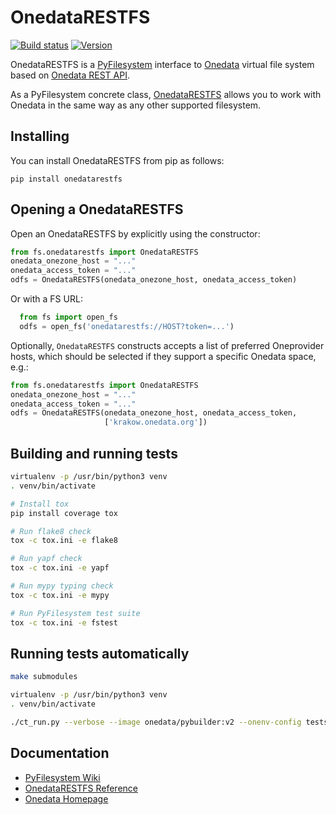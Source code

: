 # OnedataRESTFS

[![Build status](https://github.com/onedata/onedatarestfs/actions/workflows/workflow.yml/badge.svg)](https://github.com/onedata/onedatarestfs/actions)
[![Version](https://img.shields.io/pypi/pyversions/onedatarestfs.svg)](https://pypi.python.org/pypi/fs.onedatarestfs)

OnedataRESTFS is a [PyFilesystem](https://www.pyfilesystem.org/) interface to
[Onedata](https://onedata.org) virtual file system based on [Onedata REST API](https://onedata.org/#/home/api/stable/oneprovider).

As a PyFilesystem concrete class, [OnedataRESTFS](https://github.com/onedata/onedatarestfs/)
allows you to work with Onedata in the same way as any other supported filesystem.

## Installing

You can install OnedataRESTFS from pip as follows:

```
pip install onedatarestfs
```

## Opening a OnedataRESTFS

Open an OnedataRESTFS by explicitly using the constructor:

```python
from fs.onedatarestfs import OnedataRESTFS
onedata_onezone_host = "..."
onedata_access_token = "..."
odfs = OnedataRESTFS(onedata_onezone_host, onedata_access_token)
```

Or with a FS URL:

```python
  from fs import open_fs
  odfs = open_fs('onedatarestfs://HOST?token=...')
```


Optionally, `OnedataRESTFS` constructs accepts a list of preferred Oneprovider
hosts, which should be selected if they support a specific Onedata space, e.g.:

```python
from fs.onedatarestfs import OnedataRESTFS
onedata_onezone_host = "..."
onedata_access_token = "..."
odfs = OnedataRESTFS(onedata_onezone_host, onedata_access_token,
                     ['krakow.onedata.org'])
```

## Building and running tests

```bash
virtualenv -p /usr/bin/python3 venv
. venv/bin/activate

# Install tox
pip install coverage tox

# Run flake8 check
tox -c tox.ini -e flake8

# Run yapf check
tox -c tox.ini -e yapf

# Run mypy typing check
tox -c tox.ini -e mypy

# Run PyFilesystem test suite
tox -c tox.ini -e fstest
```

## Running tests automatically

```bash
make submodules

virtualenv -p /usr/bin/python3 venv
. venv/bin/activate

./ct_run.py --verbose --image onedata/pybuilder:v2 --onenv-config tests/test_env_config.yaml --no-clean -s --suite flake8 --suite yapf --suite mypy --suite tests
```

## Documentation

- [PyFilesystem Wiki](https://www.pyfilesystem.org)
- [OnedataRESTFS Reference](http://onedatarestfs.readthedocs.io/en/latest/)
- [Onedata Homepage](https://onedata.org)
